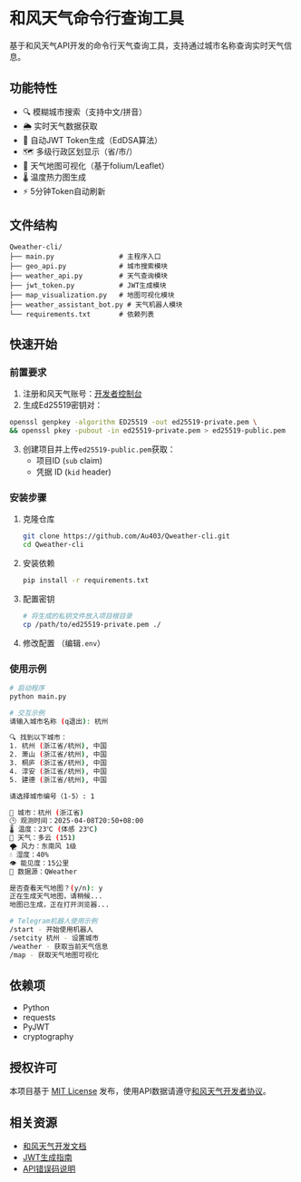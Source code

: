 # 和风天气命令行查询工具

基于和风天气API开发的命令行天气查询工具，支持通过城市名称查询实时天气信息。

## 功能特性

- 🔍 模糊城市搜索（支持中文/拼音）
- 🌦️ 实时天气数据获取
- 🔐 自动JWT Token生成（EdDSA算法）
- 🗺️ 多级行政区划显示（省/市/）
- 📍 天气地图可视化（基于folium/Leaflet）
- 🌡️ 温度热力图生成
- ⚡ 5分钟Token自动刷新

## 文件结构

```
Qweather-cli/
├── main.py                # 主程序入口
├── geo_api.py             # 城市搜索模块
├── weather_api.py         # 天气查询模块
├── jwt_token.py           # JWT生成模块
├── map_visualization.py   # 地图可视化模块 
├── weather_assistant_bot.py # 天气机器人模块
└── requirements.txt       # 依赖列表
```

## 快速开始

### 前置要求

1. 注册和风天气账号：[开发者控制台](https://dev.qweather.com/)
2. 生成Ed25519密钥对：
```bash
openssl genpkey -algorithm ED25519 -out ed25519-private.pem \
&& openssl pkey -pubout -in ed25519-private.pem > ed25519-public.pem
```
3. 创建项目并上传`ed25519-public.pem`获取：
   - 项目ID (`sub` claim)
   - 凭据 ID (`kid` header)

### 安装步骤

1. 克隆仓库
   ```bash
   git clone https://github.com/Au403/Qweather-cli.git
   cd Qweather-cli
   ```

2. 安装依赖
   ```bash
   pip install -r requirements.txt
   ```

3. 配置密钥
   ```bash
   # 将生成的私钥文件放入项目根目录
   cp /path/to/ed25519-private.pem ./
   ```

4. 修改配置
（编辑`.env`）


### 使用示例

```bash
# 启动程序
python main.py

# 交互示例
请输入城市名称 (q退出): 杭州

🔍 找到以下城市：
1. 杭州 (浙江省/杭州), 中国
2. 萧山 (浙江省/杭州), 中国
3. 桐庐 (浙江省/杭州), 中国
4. 淳安 (浙江省/杭州), 中国
5. 建德 (浙江省/杭州), 中国

请选择城市编号（1-5）: 1

🌆 城市：杭州 (浙江省)
🕒 观测时间：2025-04-08T20:50+08:00
🌡 温度：23℃ (体感 23℃)
🌈 天气：多云 (151)
🌪 风力：东南风 1级
💧 湿度：40%
👁 能见度：15公里
📡 数据源：QWeather

是否查看天气地图？(y/n): y
正在生成天气地图，请稍候...
地图已生成，正在打开浏览器...
```

```bash
# Telegram机器人使用示例
/start - 开始使用机器人
/setcity 杭州 - 设置城市
/weather - 获取当前天气信息
/map - 获取天气地图可视化
```

## 依赖项

- Python
- requests
- PyJWT
- cryptography


## 授权许可

本项目基于 [MIT License](LICENSE) 发布，使用API数据请遵守[和风天气开发者协议](https://dev.qweather.com/docs/terms/)。

## 相关资源

- [和风天气开发文档](https://dev.qweather.com/docs/)
- [JWT生成指南](https://dev.qweather.com/docs/configuration/authentication/)
- [API错误码说明](https://dev.qweather.com/docs/resource/error-code/)